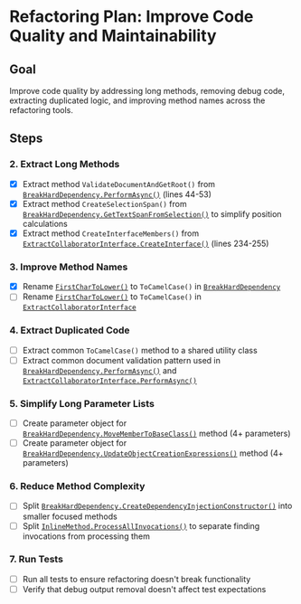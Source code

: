 # Refactoring Plan: Improve Code Quality and Maintainability

## Goal
Improve code quality by addressing long methods, removing debug code, extracting duplicated logic, and improving method names across the refactoring tools.

## Steps

### 2. Extract Long Methods
- [x] Extract method `ValidateDocumentAndGetRoot()` from [`BreakHardDependency.PerformAsync()`](refactoring-tools/RoslynRefactoring/BreakHardDependency.cs:42) (lines 44-53)
- [x] Extract method `CreateSelectionSpan()` from [`BreakHardDependency.GetTextSpanFromSelection()`](refactoring-tools/RoslynRefactoring/BreakHardDependency.cs:126) to simplify position calculations
- [x] Extract method `CreateInterfaceMembers()` from [`ExtractCollaboratorInterface.CreateInterface()`](refactoring-tools/RoslynRefactoring/ExtractCollaboratorInterface.cs:229) (lines 234-255)

### 3. Improve Method Names
- [x] Rename [`FirstCharToLower()`](refactoring-tools/RoslynRefactoring/BreakHardDependency.cs:489) to `ToCamelCase()` in [`BreakHardDependency`](refactoring-tools/RoslynRefactoring/BreakHardDependency.cs:21)
- [ ] Rename [`FirstCharToLower()`](refactoring-tools/RoslynRefactoring/ExtractCollaboratorInterface.cs:273) to `ToCamelCase()` in [`ExtractCollaboratorInterface`](refactoring-tools/RoslynRefactoring/ExtractCollaboratorInterface.cs:12)

### 4. Extract Duplicated Code
- [ ] Extract common `ToCamelCase()` method to a shared utility class
- [ ] Extract common document validation pattern used in [`BreakHardDependency.PerformAsync()`](refactoring-tools/RoslynRefactoring/BreakHardDependency.cs:42) and [`ExtractCollaboratorInterface.PerformAsync()`](refactoring-tools/RoslynRefactoring/ExtractCollaboratorInterface.cs:30)

### 5. Simplify Long Parameter Lists
- [ ] Create parameter object for [`BreakHardDependency.MoveMemberToBaseClass()`](refactoring-tools/RoslynRefactoring/BreakHardDependency.cs:86) method (4+ parameters)
- [ ] Create parameter object for [`BreakHardDependency.UpdateObjectCreationExpressions()`](refactoring-tools/RoslynRefactoring/BreakHardDependency.cs:270) method (4+ parameters)

### 6. Reduce Method Complexity
- [ ] Split [`BreakHardDependency.CreateDependencyInjectionConstructor()`](refactoring-tools/RoslynRefactoring/BreakHardDependency.cs:363) into smaller focused methods
- [ ] Split [`InlineMethod.ProcessAllInvocations()`](refactoring-tools/RoslynRefactoring/InlineMethod.cs:47) to separate finding invocations from processing them

### 7. Run Tests
- [ ] Run all tests to ensure refactoring doesn't break functionality
- [ ] Verify that debug output removal doesn't affect test expectations
